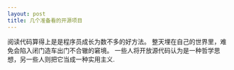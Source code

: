 ```yaml
---
layout: post
title: 几个准备看的开源项目
---
```


阅读代码算得上是是程序员成长为数不多的好方法。
整天埋在自己的世界里，难免会陷入闭门造车出门不合辙的窘境。
一些人将开放源代码认为是一种哲学思想，另一些人则把它当成一种实用主义.
